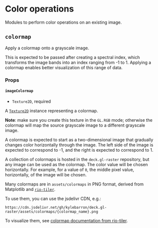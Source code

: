 # Color operations

Modules to perform color operations on an existing image.

## `colormap`

Apply a colormap onto a grayscale image.

This is expected to be passed after creating a spectral index, which transforms
the image bands into an index ranging from -1 to 1. Applying a colormap enables
better visualization of this range of data.

### Props

#### `imageColormap`

- `Texture2D`, required

A [`Texture2D`][texture2d] instance representing a colormap.

**Note**: make sure you create this texture in the `GL.RGB` mode; otherwise the
colormap will map the source grayscale image to a different grayscale image.

A colormap is expected to start as a two-dimensional image that gradually
changes color horizontally through the image. The left side of the image is
expected to correspond to -1, and the right is expected to correspond to 1.

A collection of colormaps is hosted in the `deck.gl-raster` repository, but any
image can be used as the colormap. The color value will be chosen horizontally.
For example, for a value of `0`, the middle pixel value, horizontally, of the
image will be chosen.

Many colormaps are in `assets/colormaps` in PNG format, derived from Matplotlib and [`rio-tiler`][rio-tiler].

To use them, you can use the jsdelivr CDN, e.g.:

```
https://cdn.jsdelivr.net/gh/kylebarron/deck.gl-raster/assets/colormaps/{colormap_name}.png
```

To visualize them, see [colormap documentation from rio-tiler][rio-tiler-colormap-docs].

[rio-tiler]: https://github.com/cogeotiff/rio-tiler
[rio-tiler-colormap-docs]: https://github.com/cogeotiff/rio-tiler/pull/176
[texture2d]: https://luma.gl/docs/api-reference/webgl/texture-2d
